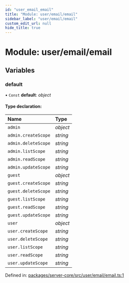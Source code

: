 ```yaml
---
id: "user_email_email"
title: "Module: user/email/email"
sidebar_label: "user/email/email"
custom_edit_url: null
hide_title: true
---
```


# Module: user/email/email

## Variables

### default

• `Const` **default**: *object*

#### Type declaration:

Name | Type |
:------ | :------ |
`admin` | *object* |
`admin.createScope` | *string* |
`admin.deleteScope` | *string* |
`admin.listScope` | *string* |
`admin.readScope` | *string* |
`admin.updateScope` | *string* |
`guest` | *object* |
`guest.createScope` | *string* |
`guest.deleteScope` | *string* |
`guest.listScope` | *string* |
`guest.readScope` | *string* |
`guest.updateScope` | *string* |
`user` | *object* |
`user.createScope` | *string* |
`user.deleteScope` | *string* |
`user.listScope` | *string* |
`user.readScope` | *string* |
`user.updateScope` | *string* |

Defined in: [packages/server-core/src/user/email/email.ts:1](https://github.com/xr3ngine/xr3ngine/blob/65dfcf39a/packages/server-core/src/user/email/email.ts#L1)
